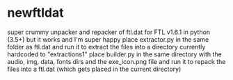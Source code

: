 # newftldat
super crummy unpacker and repacker of ftl.dat for FTL v1.6.1 in python (3.5+) but it works and I'm super happy
place extractor.py in the same folder as ftl.dat and run it to extract the files into a directory currently hardcoded to "extractions1"
place builder.py in the same directory with the audio, img, data, fonts dirs and the exe_icon.png file and run it to repack the files into a ftl.dat (which gets placed in the current directory)
